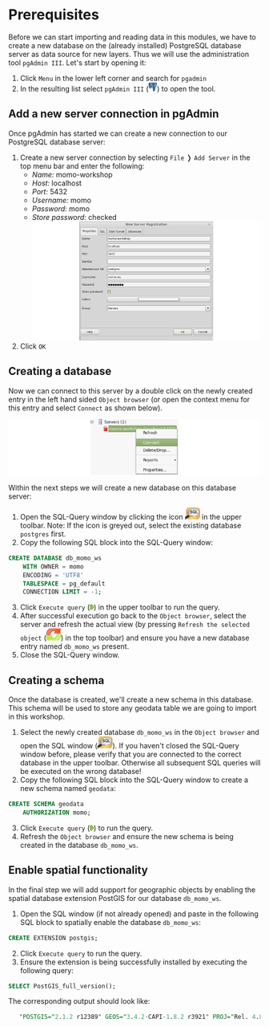 # Prerequisites

Before we can start importing and reading data in this modules, we have to create
a new database on the (already installed) PostgreSQL database server as data
source for new layers. Thus we will use the administration tool `pgAdmin III`.
Let's start by opening it:

1. Click `Menu` in the lower left corner and search for `pgadmin`
2. In the resulting list select `pgAdmin III` (![pgadmin](../../assets/pgadmin_logo.png)) to
   open the tool.

## Add a new server connection in pgAdmin

Once pgAdmin has started we can create a new connection to our PostgreSQL database
server:

1. Create a new server connection by selecting `File` &#10093; `Add Server` in
   the top menu bar and enter the following:
    * *Name:* momo-workshop
    * *Host:* localhost
    * *Port:* 5432
    * *Username:* momo
    * *Password:* momo
    * *Store password:* checked
![A new server connection](../../assets/pgadmin_new_server_connection.png)
2. Click `OK`

## Creating a database

Now we can connect to this server by a double click on the newly created entry
in the left hand sided `Object browser` (or open the context menu for this entry
and select `Connect` as shown below).

![Open up the server connection](../../assets/pgadmin_connect_database.png)

Within the next steps we will create a new database on this database server:

1. Open the SQL-Query window by clicking the icon
![](../../assets/pgadmin_open_query_window.png) in the upper toolbar. Note:
If the icon is greyed out, select the existing database `postgres` first.
2. Copy the following SQL block into the SQL-Query window:
```sql
CREATE DATABASE db_momo_ws
    WITH OWNER = momo
    ENCODING = 'UTF8'
    TABLESPACE = pg_default
    CONNECTION LIMIT = -1;
```
3. Click `Execute query` (![](../../assets/pgadmin_run_query.png)) in the upper
   toolbar to run the query.
4. After successful execution go back to the `Object browser`, select the server
   and refresh the actual view (by pressing `Refresh the selected object`
   (![](../../assets/pgadmin_refresh_selected.png)) in the top toolbar) and ensure
   you have a new database entry named `db_momo_ws` present.
5. Close the SQL-Query window.

## Creating a schema

Once the database is created, we'll create a new schema in this database. This
schema will be used to store any geodata table we are going to import in this
workshop.

1. Select the newly created database `db_momo_ws` in the `Object browser` and
   open the SQL window (![](../../assets/pgadmin_open_query_window.png)). If you
   haven't closed the SQL-Query window before, please verify that you are
   connected to the correct database in the upper toolbar. Otherwise all
   subsequent SQL queries will be executed on the wrong database!
2. Copy the following SQL block into the SQL-Query window to create a new schema
   named `geodata`:
```sql
CREATE SCHEMA geodata
    AUTHORIZATION momo;
```
3. Click `Execute query` (![](../../assets/pgadmin_run_query.png)) to run the query.
4. Refresh the `Object browser` and ensure the new schema is being created in
   the database `db_momo_ws`.

## Enable spatial functionality

In the final step we will add support for geographic objects by enabling the
spatial database extension PostGIS for our database `db_momo_ws`.

1. Open the SQL window (if not already opened) and paste in the following SQL
   block to spatially enable the database `db_momo_ws`:
```sql
CREATE EXTENSION postgis;
```
2. Click `Execute query` to run the query.
3. Ensure the extension is being successfully installed by executing the
   following query:
```sql
SELECT PostGIS_full_version();
```
   The corresponding output should look like:
```sql
   "POSTGIS="2.1.2 r12389" GEOS="3.4.2-CAPI-1.8.2 r3921" PROJ="Rel. 4.8.0, 6 March 2012" GDAL="GDAL 1.10.1, released 2013/08/26" LIBXML="2.9.1" LIBJSON="UNKNOWN" RASTER"
```
